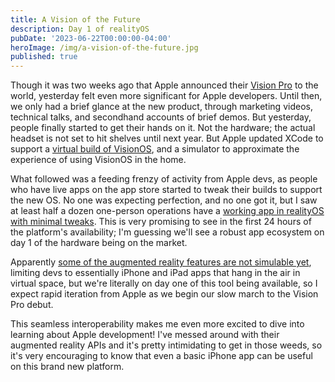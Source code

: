```yaml
---
title: A Vision of the Future
description: Day 1 of realityOS
pubDate: '2023-06-22T00:00:00-04:00'
heroImage: /img/a-vision-of-the-future.jpg
published: true
---
```


Though it was two weeks ago that Apple announced their [Vision Pro](https://www.apple.com/apple-vision-pro/) to the world, yesterday felt even more significant for Apple developers. Until then, we only had a brief glance at the new product, through marketing videos, technical talks, and secondhand accounts of brief demos. But yesterday, people finally started to get their hands on it. Not the hardware; the actual headset is not set to hit shelves until next year. But Apple updated XCode to support a [virtual build of VisionOS](https://www.apple.com/newsroom/2023/06/developer-tools-to-create-spatial-experiences-for-apple-vision-pro-now-available/), and a simulator to approximate the experience of using VisionOS in the home.

What followed was a feeding frenzy of activity from Apple devs, as people who have live apps on the app store started to tweak their builds to support the new OS. No one was expecting perfection, and no one got it, but I saw at least half a dozen one-person operations have a [working app in realityOS with minimal tweaks](https://mastodon.social/@stroughtonsmith/110588469531560290). This is very promising to see in the first 24 hours of the platform's availability; I'm guessing we'll see a robust app ecosystem on day 1 of the hardware being on the market.

Apparently [some of the augmented reality features are not simulable yet](https://mastodon.social/@stroughtonsmith/110588400319637388), limiting devs to essentially iPhone and iPad apps that hang in the air in virtual space, but we're literally on day one of this tool being available, so I expect rapid iteration from Apple as we begin our slow march to the Vision Pro debut.

This seamless interoperability makes me even more excited to dive into learning about Apple development! I've messed around with their augmented reality APIs and it's pretty intimidating to get in those weeds, so it's very encouraging to know that even a basic iPhone app can be useful on this brand new platform.
